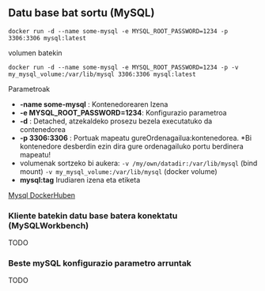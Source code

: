 ## Datu base bat sortu (MySQL)

```docker run -d --name some-mysql -e MYSQL_ROOT_PASSWORD=1234 -p 3306:3306 mysql:latest```

volumen batekin 

```docker run -d --name some-mysql -e MYSQL_ROOT_PASSWORD=1234 -p -v my_mysql_volume:/var/lib/mysql 3306:3306 mysql:latest```

Parametroak
- **-name some-mysql** : Kontenedorearen Izena 
- **-e MYSQL_ROOT_PASSWORD=1234**: Konfigurazio parametroa
- **-d** : Detached, atzekaldeko prosezu bezela executatuko da contenedorea
- **-p 3306:3306** : Portuak mapeatu gureOrdenagailua:kontenedorea. 
  *Bi kontenedore desberdin ezin dira gure ordenagailuko portu berdinera mapeatu!
- volumenak sortzeko bi aukera:
	```-v /my/own/datadir:/var/lib/mysql``` (bind mount)
 ```-v my_mysql_volume:/var/lib/mysql```  (docker volume)
- **mysql:tag** Irudiaren izena eta etiketa


[Mysql DockerHuben](https://hub.docker.com/_/mysql)

### Kliente batekin datu base batera konektatu (MySQLWorkbench)
TODO

### Beste mySQL konfigurazio parametro arruntak
TODO

